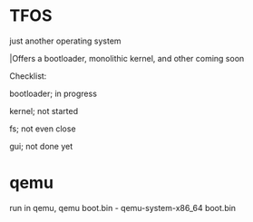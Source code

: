# TFOS
just another operating system

|Offers a bootloader, monolithic kernel, and other coming soon

Checklist:

bootloader; in progress

kernel; not started

fs; not even close

gui; not done yet







# qemu
run in qemu, 
qemu boot.bin - qemu-system-x86_64 boot.bin
